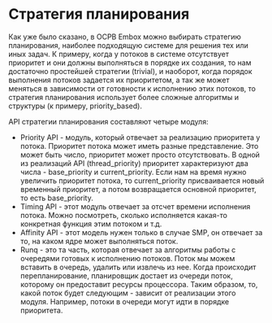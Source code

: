 # Стратегия планирования #
Как уже было сказано, в ОСРВ Embox можно выбирать стратегию планирования, наиболее подходящую системе для решения тех или иных задач. К примеру, когда у потоков в системе отсутствует приоритет и они должны выполняться в порядке их создания, то нам достаточно простейшей стратегии (trivial), и наоборот, когда порядок выполнения потоков задается их приоритетом, а так же может меняться в зависимости от готовности к исполнению этих потоков, то стратегия планирования использует более сложные алгоритмы и структуры (к примеру, priority\_based).

API стратегии планирования составляют четыре модуля:
  * Priority API - модуль, который отвечает за реализацию приоритета у потока. Приоритет потока может иметь разные представление. Это может быть число, приоритет может просто отсутствовать. В одной из реализаций API (thread\_priority) приоритет характеризуют два числа - base\_priority и current\_priority. Если нам на время нужно увеличить приоритет потока, то  current\_priority присваивается новый временный приоритет, а потом возвращается основной приоритет, то есть base\_priority.
  * Timing API - этот модуль отвечает за отсчет времени исполнения потока. Можно посмотреть, сколько исполняется какая-то конкретная функция этим потоком и т.д.
  * Affinity API - этот модель нужен только в случае SMP, он отвечает за то, на каком ядре может выполняться поток.
  * Runq - это та часть, которая отвечает за алгоритмы работы с очередями готовых к исполнению потоков. Поток мы можем вставить в очередь, удалить или извлечь из нее. Когда происходит перепланирование, планировщик достает из очереди поток, которому он предоставит ресурсы процессора. Таким образом, то, какой поток будет следующим - зависит от реализации этого модуля. Например, потоки в очереди могут идти в порядке приоритета.